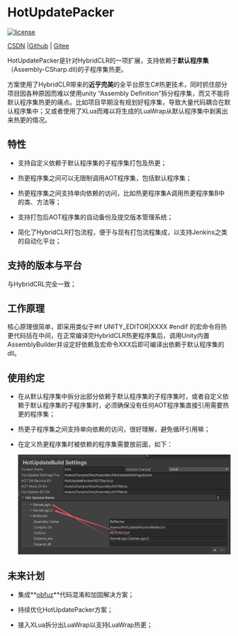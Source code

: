 # HotUpdatePacker

[![license](http://img.shields.io/badge/license-MIT-blue.svg)](https://github.com/xinjay/HotUpdatePacker/blob/master/LICENSE)

[CSDN](https://blog.csdn.net/xinjay1992/article/details/149230040) |[Github](https://github.com/xinjay/HotUpdatePacker) | [Gitee](https://gitee.com/xinjay/hot-update-packer)

HotUpdatePacker是针对HybridCLR的一项扩展，支持依赖于**默认程序集**（Assembly-CSharp.dll)的子程序集热更。

方案使用了HybridCLR带来的**近乎完美**的全平台原生C#热更技术，同时抓住部分项目因各种原因而难以使用unity “Assembly Definition”拆分程序集，而又不能将默认程序集热更的痛点。比如项目早期没有规划好程序集，导致大量代码耦合在默认程序集中；又或者使用了XLua而难以将生成的LuaWrap从默认程序集中剥离出来热更的情况。

## 特性

- 支持自定义依赖于默认程序集的子程序集打包及热更；

- 热更程序集之间可以无限制调用AOT程序集，包括默认程序集；

- 热更程序集之间支持单向依赖的访问，比如热更程序集A调用热更程序集B中的类、方法等；

- 支持打包后AOT程序集的自动备份及提交版本管理系统；

- 简化了HybridCLR打包流程，便于与现有打包流程集成，以支持Jenkins之类的自动化平台；

## 支持的版本与平台

与HybridCRL完全一致；

## 工作原理

核心原理很简单，即采用类似于#if UNITY_EDITOR|XXXX   #endif 的宏命令将热更代码括在中间，在正常编译完HybridCLR热更程序集后，调用Unity内置AssemblyBuilder并设定好依赖及宏命令XXX后即可编译出依赖于默认程序集的dll。

## 使用约定

- 在从默认程序集中拆分出部分依赖于默认程序集的子程序集时，或者自定义依赖于默认程序集的子程序集时，必须确保没有任何AOT程序集直接引用需要热更的程序集；

- 热更子程序集之间支持单向依赖的访问，很好理解，避免循环引用嘛；

- 在定义热更程序集时被依赖的程序集需要放前面，如下：
  
  ![](Image/guide.png)

## 未来计划

- 集成**[obfuz](https://github.com/focus-creative-games/obfuz)**代码混淆和加固解决方案；

- 持续优化HotUpdatePacker方案；

- 接入XLua拆分出LuaWrap以支持LuaWrap热更；
